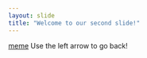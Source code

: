 ```yaml
---
layout: slide
title: "Welcome to our second slide!"
---
```

[meme](https://lh3.googleusercontent.com/proxy/Tb8B_i2_0Dt7cbL9Vh4uWQos5-vJ0iAp0mque1bbohwnzmn3ppN13ss1gYZXbvY4qdgpO9bTsCMRA7NPBbQmgne4_AGUWK7xQhMtg39yvd14FnR7d8xQW0WCp4NzmYOk4mGWs7wf07OR)
Use the left arrow to go back!
